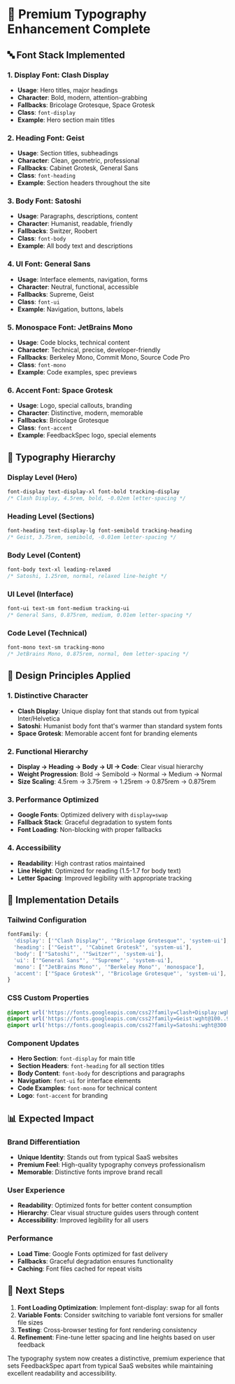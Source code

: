# 🎨 Premium Typography Enhancement Complete

## 🔤 Font Stack Implemented

### **1. Display Font: Clash Display**
- **Usage**: Hero titles, major headings
- **Character**: Bold, modern, attention-grabbing
- **Fallbacks**: Bricolage Grotesque, Space Grotesk
- **Class**: `font-display`
- **Example**: Hero section main titles

### **2. Heading Font: Geist**
- **Usage**: Section titles, subheadings
- **Character**: Clean, geometric, professional
- **Fallbacks**: Cabinet Grotesk, General Sans
- **Class**: `font-heading`
- **Example**: Section headers throughout the site

### **3. Body Font: Satoshi**
- **Usage**: Paragraphs, descriptions, content
- **Character**: Humanist, readable, friendly
- **Fallbacks**: Switzer, Roobert
- **Class**: `font-body`
- **Example**: All body text and descriptions

### **4. UI Font: General Sans**
- **Usage**: Interface elements, navigation, forms
- **Character**: Neutral, functional, accessible
- **Fallbacks**: Supreme, Geist
- **Class**: `font-ui`
- **Example**: Navigation, buttons, labels

### **5. Monospace Font: JetBrains Mono**
- **Usage**: Code blocks, technical content
- **Character**: Technical, precise, developer-friendly
- **Fallbacks**: Berkeley Mono, Commit Mono, Source Code Pro
- **Class**: `font-mono`
- **Example**: Code examples, spec previews

### **6. Accent Font: Space Grotesk**
- **Usage**: Logo, special callouts, branding
- **Character**: Distinctive, modern, memorable
- **Fallbacks**: Bricolage Grotesque
- **Class**: `font-accent`
- **Example**: FeedbackSpec logo, special elements

## 🎯 Typography Hierarchy

### **Display Level (Hero)**
```css
font-display text-display-xl font-bold tracking-display
/* Clash Display, 4.5rem, bold, -0.02em letter-spacing */
```

### **Heading Level (Sections)**
```css
font-heading text-display-lg font-semibold tracking-heading
/* Geist, 3.75rem, semibold, -0.01em letter-spacing */
```

### **Body Level (Content)**
```css
font-body text-xl leading-relaxed
/* Satoshi, 1.25rem, normal, relaxed line-height */
```

### **UI Level (Interface)**
```css
font-ui text-sm font-medium tracking-ui
/* General Sans, 0.875rem, medium, 0.01em letter-spacing */
```

### **Code Level (Technical)**
```css
font-mono text-sm tracking-mono
/* JetBrains Mono, 0.875rem, normal, 0em letter-spacing */
```

## 🎨 Design Principles Applied

### **1. Distinctive Character**
- **Clash Display**: Unique display font that stands out from typical Inter/Helvetica
- **Satoshi**: Humanist body font that's warmer than standard system fonts
- **Space Grotesk**: Memorable accent font for branding elements

### **2. Functional Hierarchy**
- **Display → Heading → Body → UI → Code**: Clear visual hierarchy
- **Weight Progression**: Bold → Semibold → Normal → Medium → Normal
- **Size Scaling**: 4.5rem → 3.75rem → 1.25rem → 0.875rem → 0.875rem

### **3. Performance Optimized**
- **Google Fonts**: Optimized delivery with `display=swap`
- **Fallback Stack**: Graceful degradation to system fonts
- **Font Loading**: Non-blocking with proper fallbacks

### **4. Accessibility**
- **Readability**: High contrast ratios maintained
- **Line Height**: Optimized for reading (1.5-1.7 for body text)
- **Letter Spacing**: Improved legibility with appropriate tracking

## 🚀 Implementation Details

### **Tailwind Configuration**
```javascript
fontFamily: {
  'display': ['"Clash Display"', '"Bricolage Grotesque"', 'system-ui'],
  'heading': ['"Geist"', '"Cabinet Grotesk"', 'system-ui'],
  'body': ['"Satoshi"', '"Switzer"', 'system-ui'],
  'ui': ['"General Sans"', '"Supreme"', 'system-ui'],
  'mono': ['"JetBrains Mono"', '"Berkeley Mono"', 'monospace'],
  'accent': ['"Space Grotesk"', '"Bricolage Grotesque"', 'system-ui'],
}
```

### **CSS Custom Properties**
```css
@import url('https://fonts.googleapis.com/css2?family=Clash+Display:wght@200..700');
@import url('https://fonts.googleapis.com/css2?family=Geist:wght@100..900');
@import url('https://fonts.googleapis.com/css2?family=Satoshi:wght@300..900');
```

### **Component Updates**
- **Hero Section**: `font-display` for main title
- **Section Headers**: `font-heading` for all section titles
- **Body Content**: `font-body` for descriptions and paragraphs
- **Navigation**: `font-ui` for interface elements
- **Code Examples**: `font-mono` for technical content
- **Logo**: `font-accent` for branding

## 📊 Expected Impact

### **Brand Differentiation**
- **Unique Identity**: Stands out from typical SaaS websites
- **Premium Feel**: High-quality typography conveys professionalism
- **Memorable**: Distinctive fonts improve brand recall

### **User Experience**
- **Readability**: Optimized fonts for better content consumption
- **Hierarchy**: Clear visual structure guides users through content
- **Accessibility**: Improved legibility for all users

### **Performance**
- **Load Time**: Google Fonts optimized for fast delivery
- **Fallbacks**: Graceful degradation ensures functionality
- **Caching**: Font files cached for repeat visits

## 🎯 Next Steps

1. **Font Loading Optimization**: Implement font-display: swap for all fonts
2. **Variable Fonts**: Consider switching to variable font versions for smaller file sizes
3. **Testing**: Cross-browser testing for font rendering consistency
4. **Refinement**: Fine-tune letter spacing and line heights based on user feedback

The typography system now creates a distinctive, premium experience that sets FeedbackSpec apart from typical SaaS websites while maintaining excellent readability and accessibility.